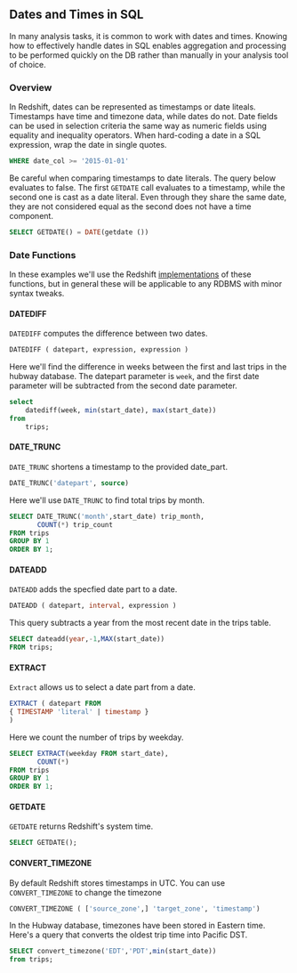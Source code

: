 ## Dates and Times in SQL
In many analysis tasks, it is common to work with dates and times. Knowing how to effectively handle dates in SQL enables aggregation and processing to be performed quickly on the DB rather than manually in your analysis tool of choice. 

### Overview
In Redshift, dates can be represented as timestamps or date liteals. Timestamps have time and timezone data, while dates do not. Date fields can be used in selection criteria the same way as numeric fields using equality and inequality operators. When hard-coding a date in a SQL expression, wrap the date in single quotes. 

```sql
WHERE date_col >= '2015-01-01'
```

Be careful when comparing timestamps to date literals. The query below evaluates to false. The first `GETDATE` call evaluates to a timestamp, while the second one is cast as a date literal. Even through they share the same date, they are not considered equal as the second does not have a time component.

```sql
SELECT GETDATE() = DATE(getdate ())
```

### Date Functions
In these examples we'll use the Redshift [implementations](http://docs.aws.amazon.com/redshift/latest/dg/Date_functions_header.html) of these functions, but in general these will be applicable to any RDBMS with minor syntax tweaks. 

#### DATEDIFF
`DATEDIFF` computes the difference between two dates.

```sql
DATEDIFF ( datepart, expression, expression )
```

Here we'll find the difference in weeks between the first and last trips in the hubway database. The datepart parameter is `week`, and the first date parameter will be subtracted from the second date parameter.

```sql
select
	datediff(week, min(start_date), max(start_date))
from
	trips;
```

#### DATE_TRUNC
`DATE_TRUNC` shortens a timestamp to the provided date_part.

```sql
DATE_TRUNC('datepart', source)
```

Here we'll use `DATE_TRUNC` to find total trips by month.

```sql
SELECT DATE_TRUNC('month',start_date) trip_month,
       COUNT(*) trip_count
FROM trips
GROUP BY 1
ORDER BY 1;
```

#### DATEADD
`DATEADD` adds the specfied date part to a date.

```sql
DATEADD ( datepart, interval, expression )
```

This query subtracts a year from the most recent date in the trips table.

```sql
SELECT dateadd(year,-1,MAX(start_date))
FROM trips;
```

#### EXTRACT
`Extract` allows us to select a date part from a date.

```sql
EXTRACT ( datepart FROM
{ TIMESTAMP 'literal' | timestamp }
)
```

Here we count the number of trips by weekday. 

```sql
SELECT EXTRACT(weekday FROM start_date),
       COUNT(*)
FROM trips
GROUP BY 1
ORDER BY 1;
```

#### GETDATE
`GETDATE` returns Redshift's system time.

```sql
SELECT GETDATE();
```

#### CONVERT_TIMEZONE
By default Redshift stores timestamps in UTC. You can use `CONVERT_TIMEZONE` to change the timezone

```sql
CONVERT_TIMEZONE ( ['source_zone',] 'target_zone', 'timestamp')
```

In the Hubway database, timezones have been stored in Eastern time. Here's a query that converts the oldest trip time into Pacific DST.

```sql
SELECT convert_timezone('EDT','PDT',min(start_date))
from trips;
```
